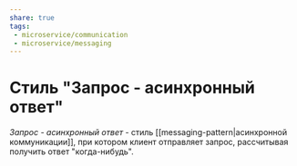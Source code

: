 ```yaml
---
share: true
tags:
 - microservice/communication
 - microservice/messaging
---
```

# Стиль "Запрос - асинхронный ответ"
*Запрос - асинхронный ответ* - стиль [[messaging-pattern|асинхронной коммуникации]], при котором клиент отправляет запрос, рассчитывая получить ответ "когда-нибудь".